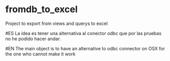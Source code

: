 # fromdb_to_excel
Project to export from views and querys to excel

#ES
La idea es tener una alternativa al conector odbc que por las pruebas no he podido hacer andar.

#EN
The main object is to have an alternative to odbc connector on OSX for the one who cannot make it work
